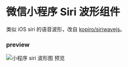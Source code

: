微信小程序 Siri 波形组件
===

类似 iOS siri 的语音波形，改自 [kopiro/siriwavejs](https://github.com/kopiro/siriwavejs)。

### preview

![小程序 siri 波形图 预览](siri.gif)


